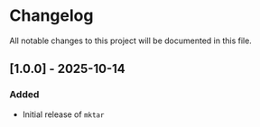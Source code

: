 # Changelog

All notable changes to this project will be documented in this file.

## [1.0.0] - 2025-10-14

### Added
- Initial release of `mktar`
